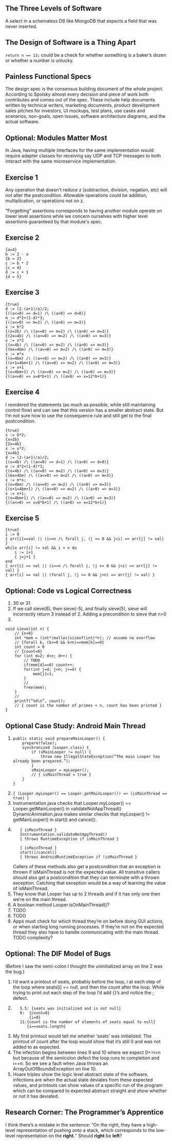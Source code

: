 ## The Three Levels of Software

A select in a schemaless DB like MongoDB that expects a field that was never inserted.

## The Design of Software is a Thing Apart

`return n == 13;` could be a check for whether something is a baker’s dozen or whether a number is unlucky.

## Painless Functional Specs

The design spec is the consensus building document of the whole project. According to Spolsky almost every decision and piece of work both contributes and comes out of the spec. These include help documents written by technical writers, marketing documents, product development sales pitches for investors, UI mockups, test plans, use cases and scenarios, non-goals, open issues, software architecture diagrams, and the actual software.

## Optional: Modules Matter Most

In Java, having multiple interfaces for the same implementation would require adapter classes for receiving say UDP and TCP messages to both interact with the same microservice implementation.

## Exercise 1

Any operation that doesn't reduce z (subtraction, division, negation, etc) will not alter the postcondition. Allowable operations could be addition, multiplication, or operations not on z.

"Forgetting" assertions corresponds to having another module operate on lower level assertions while we concern ourselves with higher level assertions guaranteed by that module's spec.

## Exercise 2

```
{a=4}
b := 2 - a
{b = 2}
c := b * 2
{c = 4}
d := c + 1
{d = 5}
```

## Exercise 3

```
{true}
d := (2-(a+1)/a)/2;
{((a<=0) => d=1) /\ ((a>0) => d=0)}
m := d*2+(1-d)*3;
{((a<=0) => m=2) /\ ((a>0) => m=3)}
x := b*2
{(x=2b) /\ ((a<=0) => m=2) /\ ((a>0) => m=3)}
{(2x=4b) /\ ((a<=0) => m=2) /\ ((a>0) => m=3)}
x := x*2
{(x=4b) /\ ((a<=0) => m=2) /\ ((a>0) => m=3)}
{(mx=4bm) /\ ((a<=0) => m=2) /\ ((a>0) => m=3)}
x := m*x
{(x=4bm) /\ ((a<=0) => m=2) /\ ((a>0) => m=3)}
{(x+1=4bm+1) /\ ((a<=0) => m=2) /\ ((a>0) => m=3)}
x := x+1
{(x=4bm+1) /\ ((a<=0) => m=2) /\ ((a>0) => m=3)}
{((a<=0) => x=8*b+1) /\ ((a>0) => x=12*b+1)}
```

## Exercise 4

I reordered the statements (as much as possible, while still maintaining control flow) and can see that this version has a smaller abstract state. But I’m not sure how to use the consequence rule and still get to the final postcondition.

```
{true}
x := b*2;
{x=2b}
{2x=4b}
x := x*2;
{x=4b}
d := (2-(a+1)/a)/2;
{(x=4b) /\ ((a<=0) => d=1) /\ ((a>0) => d=0)}
m := d*2+(1-d)*3;
{(x=4b) /\ ((a<=0) => m=2) /\ ((a>0) => m=3)}
{(mx=4bm) /\ ((a<=0) => m=2) /\ ((a>0) => m=3)}
x := m*x;
{(x=4bm) /\ ((a<=0) => m=2) /\ ((a>0) => m=3)}
{(x+1=4bm+1) /\ ((a<=0) => m=2) /\ ((a>0) => m=3)}
x := x+1;
{(x=4bm+1) /\ ((a<=0) => m=2) /\ ((a>0) => m=3)}
{((a<=0) => x=8*b+1) /\ ((a>0) => x=12*b+1)}
```

## Exercise 5

```
{true}
i := 0
{ arr[i]==val || (i<=n /\ forall j, (j >= 0 && j<i) => arr[j] != val) }
while arr[i] != val && i < n do
    i := i+1
    { j=j+1 }
end
{ arr[i] == val || (i==n /\ forall j, (j >= 0 && j<i) => arr[j] != val) }
{ arr[i] == val || (forall j, (j >= 0 && j<n) => arr[j] != val) }
```

## Optional: Code vs Logical Correctness

1. 30 or 31
1. If we call sieve(6), then sieve(-5), and finally sieve(5), sieve will incorrectly return 3 instead of 2. Adding a precondition to sieve that n>0
1. 
```
void sieve(int n) {
    // {n>0}
    int *mem = (int*)malloc(sizeof(int)*n); // assume no overflow
    // {forall k, (k>=0 && k<n)=>mem[k]==0}
    int count = 0
    // {count=0}
    for (int d=2; d<n; d++) {
        // TODO
        if(mem[d]==0) count++;
        for(int j=d; j<n; j+=d) {
            mem[j]=1;
        }
        // 
        free(mem);
    }
    // 
    printf(“%d\n”, count);
    // { count is the number of primes < n, count has been printed }
}
```

## Optional Case Study: Android Main Thread

1.
   ```
   public static void prepareMainLooper() {
       prepare(false);
       synchronized (Looper.class) {
           if (sMainLooper != null) {
               throw new IllegalStateException(“The main Looper has already been prepared.”);
           }
           sMainLooper = myLooper();
           // { isMainThread = true }
       }
   }
   ```
1. `{ (Looper.myLooper() == Looper.getMainLooper()) => (isMainThread == true) }`
1. Instrumentation.java checks that Looper.myLooper() == Looper.getMainLooper() in validateNotAppThread()
   DynamicAnimation.java makes similar checks that myLooper() != getMainLooper() in start() and cancel().
1. 
   ```
      { isMainThread }
      Instrumentation.validateNotAppThread()
      { throws RuntimeException if isMainThread }

      { isMainThread }
      start()/cancel()
      { throws AndroidRuntimeException if !isMainThread }
   ```
   Callers of these methods also get a postcondition that an exception is thrown if isMainThread is not the expected value. All transitive callers should also get a postcondition that they can terminate with a thrown exception. Catching that exception would be a way of learning the value of isMainThread.
1. They know that Looper has up to 2 threads and if it has only one then we’re on the main thread.
1. A boolean method Looper.isOnMainThread()?
1. TODO
1. TODO
1. Apps must check for which thread they’re on before doing GUI actions, or when starting long running processes. If they’re not on the expected thread they also have to handle communicating with the main thread. TODO complexity?

## Optional: The DIF Model of Bugs

(Before I saw the semi-colon I thought the uninitialized array on line 2 was the bug.)

1. I’d want a printout of seats, probably before the loop, i at each step of the loop where seats[i] == null, and then the count after the loop. While trying to print out each step of the loop I’d add {}’s and notice the ; defect.
1. 
   ```
      5.5: {seats was initialized and is not null}
      8:  {count=0}
          {i=0}
      11:{count is the number of elements of seats equal to null}
         {i==seats.length}
   ```
1. My first printout would tell me whether ‘seats’ was initialized. The printout of count after the loop would show that it’s still 0 and was not added to as expected.
1. The infection begins between lines 9 and 10 where we expect 0<=i<n but because of the semicolon defect the loop runs to completion and i==n. So we see a fault when Java throws an ArrayOutOfBoundsException on line 10.
1. Hoare triples show the logic level abstract state of the software, infections are when the actual state deviates from these expected values, and printouts can show values of a specific run of the program which can be compared to expected abstract straight and show whether or not it has deviated.

## Research Corner: The Programmer’s Apprentice

I think there’s a mistake in the sentence: “On the right, they have a high-level representation of pushing onto a stack, which corresponds to the low-level representation on the **right.**” Should **right** be **left**?
